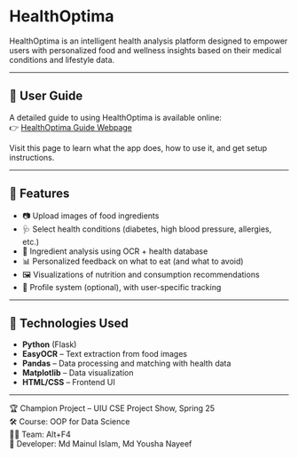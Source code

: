 # HealthOptima

HealthOptima is an intelligent health analysis platform designed to empower users with personalized food and wellness insights based on their medical conditions and lifestyle data.

---

## 📖 User Guide

A detailed guide to using HealthOptima is available online:  
👉 [HealthOptima Guide Webpage](https://healthoptima.onrender.com)

Visit this page to learn what the app does, how to use it, and get setup instructions.

---

## 🚀 Features

- 📷 Upload images of food ingredients
- 🩺 Select health conditions (diabetes, high blood pressure, allergies, etc.)
- 🧠 Ingredient analysis using OCR + health database
- 📊 Personalized feedback on what to eat (and what to avoid)
- 🖼️ Visualizations of nutrition and consumption recommendations
- 🔐 Profile system (optional), with user-specific tracking

---

## 🧪 Technologies Used

- **Python** (Flask)  
- **EasyOCR** – Text extraction from food images  
- **Pandas** – Data processing and matching with health data  
- **Matplotlib** – Data visualization  
- **HTML/CSS** – Frontend UI

---

🏆 Champion Project – UIU CSE Project Show, Spring 25  
🛠 Course: OOP for Data Science  
👨‍💻 Team: Alt+F4  
🎉 Developer: Md Mainul Islam, Md Yousha Nayeef

